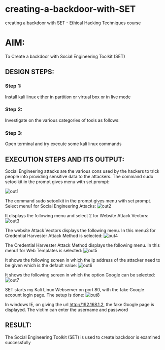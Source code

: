 # creating-a-backdoor-with-SET
creating a backdoor with SET - Ethical Hacking Techniques course

# AIM:
To Create a backdoor with Social Engineering Toolkit (SET)

## DESIGN STEPS:

### Step 1:

Install kali linux either in partition or virtual box or in live mode


### Step 2:

Investigate on the various categories of tools as follows:

### Step 3:

Open terminal and try execute some kali linux commands

## EXECUTION STEPS AND ITS OUTPUT:
Social Engineering attacks are the various cons used by the hackers to trick people into providing sensitive data to the attackers. 
The command sudo setoolkit in the prompt gives menu with set prompt:

![out1](https://github.com/Reebak04/creating-a-backdoor-with-SET/assets/118364993/098c0b3a-88d0-49e8-a20a-9e3e8338f704)

The command sudo setoolkit in the prompt gives menu with set prompt. Select menu1 for Social Engineering Attacks:
![out2](https://github.com/Reebak04/creating-a-backdoor-with-SET/assets/118364993/3bb4c127-f934-4936-b6aa-090c25fa4182)

It displays the following menu and select 2 for Website Attack Vectors:
![out3](https://github.com/Reebak04/creating-a-backdoor-with-SET/assets/118364993/b18ab1dc-30b7-4ae1-9d4e-2eda273e46bf)

The website Attack Vectors displays the following menu. In this menu3 for Credential Harvester Attack Method is selected:
![out4](https://github.com/Reebak04/creating-a-backdoor-with-SET/assets/118364993/117814d4-f8b6-4479-bcf4-25634df85b17)

The Credential Harvester Attack Method displays the following menu. In this menu1 for Web Templates is selected:
![out5](https://github.com/Reebak04/creating-a-backdoor-with-SET/assets/118364993/248aac47-e77a-4f2e-940a-4af024cdba97)

It shows the following screen in which the ip address of the attacker need to be given which is the default value:
![out6](https://github.com/Reebak04/creating-a-backdoor-with-SET/assets/118364993/fea864fe-011d-472b-9e99-19ba7204633b)

It shows the following screen in which the option Google can be selected:
![out7](https://github.com/Reebak04/creating-a-backdoor-with-SET/assets/118364993/2a0ac6ae-95fd-4d70-98a9-7066ad5fb78f)

SET starts my Kali Linux Webserver on port 80, with the fake Google account login page. The setup is done:
![out8](https://github.com/Reebak04/creating-a-backdoor-with-SET/assets/118364993/31b58a4f-e4d8-4739-8ffa-2597bb82c4e8)

In windows IE, on giving the url http://192.168.1.2, the fake Google page is displayed. The victim can enter the username and password


## RESULT:
The Social Engineering Toolkit (SET) is used to create backdoor is  examined successfully
